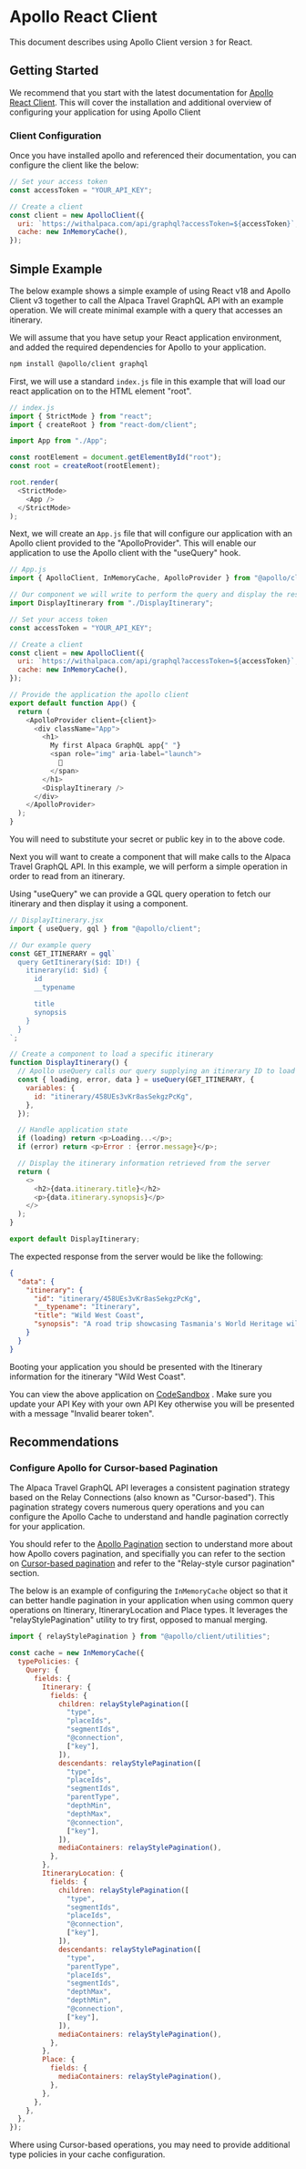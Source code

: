 # Apollo React Client

This document describes using Apollo Client version `3` for React.

## Getting Started

We recommend that you start with the latest documentation for
[Apollo React Client](https://www.apollographql.com/docs/react/get-started/).
This will cover the installation and additional overview of configuring your
application for using Apollo Client

### Client Configuration

Once you have installed apollo and referenced their documentation, you can
configure the client like the below:

```javascript
// Set your access token
const accessToken = "YOUR_API_KEY";

// Create a client
const client = new ApolloClient({
  uri: `https://withalpaca.com/api/graphql?accessToken=${accessToken}`,
  cache: new InMemoryCache(),
});
```

## Simple Example

The below example shows a simple example of using React v18 and Apollo Client v3
together to call the Alpaca Travel GraphQL API with an example operation. We
will create minimal example with a query that accesses an itinerary.

We will assume that you have setup your React application environment, and added
the required dependencies for Apollo to your application.

```bash
npm install @apollo/client graphql
```

First, we will use a standard `index.js` file in this example that will load our
react application on to the HTML element "root".

```javascript
// index.js
import { StrictMode } from "react";
import { createRoot } from "react-dom/client";

import App from "./App";

const rootElement = document.getElementById("root");
const root = createRoot(rootElement);

root.render(
  <StrictMode>
    <App />
  </StrictMode>
);
```

Next, we will create an `App.js` file that will configure our application with
an Apollo client provided to the "ApolloProvider". This will enable our
application to use the Apollo client with the "useQuery" hook.

```javascript
// App.js
import { ApolloClient, InMemoryCache, ApolloProvider } from "@apollo/client";

// Our component we will write to perform the query and display the result
import DisplayItinerary from "./DisplayItinerary";

// Set your access token
const accessToken = "YOUR_API_KEY";

// Create a client
const client = new ApolloClient({
  uri: `https://withalpaca.com/api/graphql?accessToken=${accessToken}`,
  cache: new InMemoryCache(),
});

// Provide the application the apollo client
export default function App() {
  return (
    <ApolloProvider client={client}>
      <div className="App">
        <h1>
          My first Alpaca GraphQL app{" "}
          <span role="img" aria-label="launch">
            🚀
          </span>
        </h1>
        <DisplayItinerary />
      </div>
    </ApolloProvider>
  );
}
```

You will need to substitute your secret or public key in to the above code.

Next you will want to create a component that will make calls to the Alpaca
Travel GraphQL API. In this example, we will perform a simple operation in order
to read from an itinerary.

Using "useQuery" we can provide a GQL query operation to fetch our itinerary and
then display it using a component.

```javascript
// DisplayItinerary.jsx
import { useQuery, gql } from "@apollo/client";

// Our example query
const GET_ITINERARY = gql`
  query GetItinerary($id: ID!) {
    itinerary(id: $id) {
      id
      __typename

      title
      synopsis
    }
  }
`;

// Create a component to load a specific itinerary
function DisplayItinerary() {
  // Apollo useQuery calls our query supplying an itinerary ID to load
  const { loading, error, data } = useQuery(GET_ITINERARY, {
    variables: {
      id: "itinerary/458UEs3vKr8asSekgzPcKg",
    },
  });

  // Handle application state
  if (loading) return <p>Loading...</p>;
  if (error) return <p>Error : {error.message}</p>;

  // Display the itinerary information retrieved from the server
  return (
    <>
      <h2>{data.itinerary.title}</h2>
      <p>{data.itinerary.synopsis}</p>
    </>
  );
}

export default DisplayItinerary;
```

The expected response from the server would be like the following:

```json
{
  "data": {
    "itinerary": {
      "id": "itinerary/458UEs3vKr8asSekgzPcKg",
      "__typename": "Itinerary",
      "title": "Wild West Coast",
      "synopsis": "A road trip showcasing Tasmania's World Heritage wilderness and wild untamed west coast."
    }
  }
}
```

Booting your application you should be presented with the Itinerary information
for the itinerary "Wild West Coast".

You can view the above application on
[CodeSandbox](https://codesandbox.io/s/alpaca-travel-react-apollo-client-itinerary-t37bg9)
. Make sure you update your API Key with your own API Key otherwise you will be
presented with a message "Invalid bearer token".

## Recommendations

### Configure Apollo for Cursor-based Pagination

The Alpaca Travel GraphQL API leverages a consistent pagination strategy based
on the Relay Connections (also known as "Cursor-based"). This pagination
strategy covers numerous query operations and you can configure the Apollo Cache
to understand and handle pagination correctly for your application.

You should refer to the
[Apollo Pagination](https://www.apollographql.com/docs/react/pagination/overview)
section to understand more about how Apollo covers pagination, and specifially
you can refer to the section on
[Cursor-based pagination](https://www.apollographql.com/docs/react/pagination/cursor-based)
and refer to the "Relay-style cursor pagination" section.

The below is an example of configuring the `InMemoryCache` object so that it can
better handle pagination in your application when using common query operations
on Itinerary, ItineraryLocation and Place types. It leverages the
"relayStylePagination" utility to try first, opposed to manual merging.

```javascript
import { relayStylePagination } from "@apollo/client/utilities";

const cache = new InMemoryCache({
  typePolicies: {
    Query: {
      fields: {
        Itinerary: {
          fields: {
            children: relayStylePagination([
              "type",
              "placeIds",
              "segmentIds",
              "@connection",
              ["key"],
            ]),
            descendants: relayStylePagination([
              "type",
              "placeIds",
              "segmentIds",
              "parentType",
              "depthMin",
              "depthMax",
              "@connection",
              ["key"],
            ]),
            mediaContainers: relayStylePagination(),
          },
        },
        ItineraryLocation: {
          fields: {
            children: relayStylePagination([
              "type",
              "segmentIds",
              "placeIds",
              "@connection",
              ["key"],
            ]),
            descendants: relayStylePagination([
              "type",
              "parentType",
              "placeIds",
              "segmentIds",
              "depthMax",
              "depthMin",
              "@connection",
              ["key"],
            ]),
            mediaContainers: relayStylePagination(),
          },
        },
        Place: {
          fields: {
            mediaContainers: relayStylePagination(),
          },
        },
      },
    },
  },
});
```

Where using Cursor-based operations, you may need to provide additional type
policies in your cache configuration.
